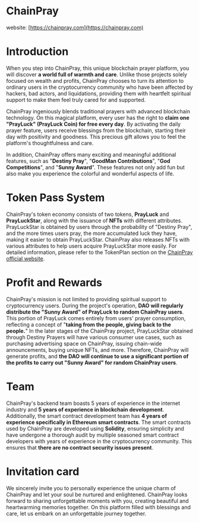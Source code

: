 # ChainPray
website: [https://chainpray.com](https://chainpray.com)
# Introduction
When you step into ChainPray, this unique blockchain prayer platform, you will discover **a world full of warmth and care**. Unlike those projects solely focused on wealth and profits, ChainPray chooses to turn its attention to ordinary users in the cryptocurrency community who have been affected by hackers, bad actors, and liquidations, providing them with heartfelt spiritual support to make them feel truly cared for and supported.

ChainPray ingeniously blends traditional prayers with advanced blockchain technology. On this magical platform, every user has the right to **claim one "PrayLuck" (PrayLuck Coin) for free every day**. By activating the daily prayer feature, users receive blessings from the blockchain, starting their day with positivity and goodness. This precious gift allows you to feel the platform's thoughtfulness and care.

In addition, ChainPray offers many exciting and meaningful additional features, such as "**Destiny Pray**", "**GoodMan Contributions**", "**God Competitions**", and "**Sunny Award**". These features not only add fun but also make you experience the colorful and wonderful aspects of life.

# Token Pass System
ChainPray's token economy consists of two tokens, **PrayLuck** and **PrayLuckStar**, along with the issuance of **NFTs** with different attributes. PrayLuckStar is obtained by users through the probability of "Destiny Pray", and the more times users pray, the more accumulated luck they have, making it easier to obtain PrayLuckStar. ChainPray also releases NFTs with various attributes to help users acquire PrayLuckStar more easily. For detailed information, please refer to the TokenPlan section on the [ChainPray official website](https://chainpray.com).

# Profit and Rewards
ChainPray's mission is not limited to providing spiritual support to cryptocurrency users. During the project's operation, **DAO will regularly distribute the "Sunny Award" of PrayLuck to random ChainPray users**. This portion of PrayLuck comes entirely from users' prayer consumption, reflecting a concept of "**taking from the people, giving back to the people.**" In the later stages of the ChainPray project, PrayLuckStar obtained through Destiny Prayers will have various consumer use cases, such as purchasing advertising space on ChainPray, issuing chain-wide announcements, buying unique NFTs, and more. Therefore, ChainPray will generate profits, and **the DAO will continue to use a significant portion of the profits to carry out "Sunny Award" for random ChainPray users**.

# Team
ChainPray's backend team boasts 5 years of experience in the internet industry and **5 years of experience in blockchain development**. Additionally, the smart contract development team has **4 years of experience specifically in Ethereum smart contracts**. The smart contracts used by ChainPray are developed using **Solidity**, ensuring simplicity and have undergone a thorough audit by multiple seasoned smart contract developers with years of experience in the cryptocurrency community. This ensures that **there are no contract security issues present**.

# Invitation card
We sincerely invite you to personally experience the unique charm of ChainPray and let your soul be nurtured and enlightened. ChainPray looks forward to sharing unforgettable moments with you, creating beautiful and heartwarming memories together. On this platform filled with blessings and care, let us embark on an unforgettable journey together.
